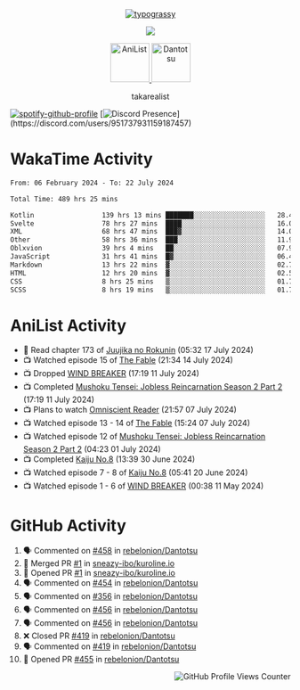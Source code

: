 <div align="center">
<a href="https://github.com/kawarimidoll/typograssy">
    <img alt="typograssy" src="https://typograssy.deno.dev/api?text=%E3%82%B8%E3%83%A7%E3%83%B3%E3%81%A7%E3%81%99%E3%80%82%E3%81%93%E3%82%93%E3%81%AB%E3%81%A1%E3%81%AF%20%20%5E%5E%20sup%20iam%20ibo%20--&&l0=none&l1=82d9d0&l2=027353&l3=038c4c&l4=01402e&bg=none&frame=none&speed=100&comment=">
</a>
</div>
<p align="center">
  <a href="https://skillicons.dev">
    <img src="https://skillicons.dev/icons?i=kotlin,figma,obsidian,androidstudio,vscode,css,html" />
  </a>
</p>

<p align="center">
    <a href="https://anilist.co/user/takarealist112/">
      <img src="https://i.imgur.com/LDvh7Lg.gif" alt="AniList" style="width: 70px; height: auto;">
    </a>
    <a href="https://discord.gg/4HPZ5nAWwM/">
      <img src="https://i.imgur.com/5o3Y9Jb.gif" alt="Dantotsu" style="width: 70px; height: auto;">
    </a>
</p>

<p align="center">
takarealist
</p>

[![spotify-github-profile](https://spotify-github-profile.vercel.app/api/view?uid=216np2gahwfhcjozqmzomew7i&cover_image=true&theme=novatorem&show_offline=true&background_color=121212&interchange=false&bar_color=53b14f&bar_color_cover=true)](https://spotify-github-profile.vercel.app/api/view?uid=216np2gahwfhcjozqmzomew7i&redirect=true)
[![Discord Presence](https://lanyard-profile-readme.vercel.app/api/951737931159187457?theme=dark&bg=Oe1116&animated=false&hideDiscrim=true&borderRadius=30px&idleMessage=currently%20offline...)](https://discord.com/users/951737931159187457)

# WakaTime Activity

<!--START_SECTION:waka-->

```txt
From: 06 February 2024 - To: 22 July 2024

Total Time: 489 hrs 25 mins

Kotlin                 139 hrs 13 mins ███████░░░░░░░░░░░░░░░░░░   28.45 %
Svelte                 78 hrs 27 mins  ████░░░░░░░░░░░░░░░░░░░░░   16.03 %
XML                    68 hrs 47 mins  ███▓░░░░░░░░░░░░░░░░░░░░░   14.06 %
Other                  58 hrs 36 mins  ███░░░░░░░░░░░░░░░░░░░░░░   11.97 %
Oblxvion               39 hrs 4 mins   ██░░░░░░░░░░░░░░░░░░░░░░░   07.98 %
JavaScript             31 hrs 41 mins  █▓░░░░░░░░░░░░░░░░░░░░░░░   06.48 %
Markdown               13 hrs 22 mins  ▓░░░░░░░░░░░░░░░░░░░░░░░░   02.73 %
HTML                   12 hrs 20 mins  ▓░░░░░░░░░░░░░░░░░░░░░░░░   02.52 %
CSS                    8 hrs 25 mins   ▒░░░░░░░░░░░░░░░░░░░░░░░░   01.72 %
SCSS                   8 hrs 19 mins   ▒░░░░░░░░░░░░░░░░░░░░░░░░   01.70 %
```

<!--END_SECTION:waka-->

# AniList Activity

<!-- ANILIST_ACTIVITY:start -->

-   📖 Read chapter 173 of [Juujika no Rokunin](https://anilist.co/manga/116671) (05:32 17 July 2024)
-   📺 Watched episode 15 of [The Fable](https://anilist.co/anime/166910) (21:34 14 July 2024)
-   📺 Dropped [WIND BREAKER](https://anilist.co/anime/163270) (17:19 11 July 2024)
-   📺 Completed [Mushoku Tensei: Jobless Reincarnation Season 2 Part 2](https://anilist.co/anime/166873) (17:19 11 July 2024)
-   📺 Plans to watch [Omniscient Reader](https://anilist.co/anime/179068) (21:57 07 July 2024)
-   📺 Watched episode 13 - 14 of [The Fable](https://anilist.co/anime/166910) (15:24 07 July 2024)
-   📺 Watched episode 12 of [Mushoku Tensei: Jobless Reincarnation Season 2 Part 2](https://anilist.co/anime/166873) (04:23 01 July 2024)
-   📺 Completed [Kaiju No.8](https://anilist.co/anime/153288) (13:39 30 June 2024)
-   📺 Watched episode 7 - 8 of [Kaiju No.8](https://anilist.co/anime/153288) (05:41 20 June 2024)
-   📺 Watched episode 1 - 6 of [WIND BREAKER](https://anilist.co/anime/163270) (00:38 11 May 2024)

<!-- ANILIST_ACTIVITY:end -->

# GitHub Activity

<!--START_SECTION:activity-->

1. 🗣 Commented on [#458](https://github.com/rebelonion/Dantotsu/issues/458#issuecomment-2243425935) in [rebelonion/Dantotsu](https://github.com/rebelonion/Dantotsu)
2. 🎉 Merged PR [#1](https://github.com/sneazy-ibo/kuroline.io/pull/1) in [sneazy-ibo/kuroline.io](https://github.com/sneazy-ibo/kuroline.io)
3. 💪 Opened PR [#1](https://github.com/sneazy-ibo/kuroline.io/pull/1) in [sneazy-ibo/kuroline.io](https://github.com/sneazy-ibo/kuroline.io)
4. 🗣 Commented on [#454](https://github.com/rebelonion/Dantotsu/issues/454#issuecomment-2236874283) in [rebelonion/Dantotsu](https://github.com/rebelonion/Dantotsu)
5. 🗣 Commented on [#356](https://github.com/rebelonion/Dantotsu/issues/356#issuecomment-2234912225) in [rebelonion/Dantotsu](https://github.com/rebelonion/Dantotsu)
6. 🗣 Commented on [#456](https://github.com/rebelonion/Dantotsu/issues/456#issuecomment-2221074596) in [rebelonion/Dantotsu](https://github.com/rebelonion/Dantotsu)
7. 🗣 Commented on [#456](https://github.com/rebelonion/Dantotsu/issues/456#issuecomment-2219541200) in [rebelonion/Dantotsu](https://github.com/rebelonion/Dantotsu)
8. ❌ Closed PR [#419](https://github.com/rebelonion/Dantotsu/pull/419) in [rebelonion/Dantotsu](https://github.com/rebelonion/Dantotsu)
9. 🗣 Commented on [#419](https://github.com/rebelonion/Dantotsu/pull/419#issuecomment-2215484799) in [rebelonion/Dantotsu](https://github.com/rebelonion/Dantotsu)
10. 💪 Opened PR [#455](https://github.com/rebelonion/Dantotsu/pull/455) in [rebelonion/Dantotsu](https://github.com/rebelonion/Dantotsu)
<!--END_SECTION:activity-->

<div align="right">
    <img src="https://komarev.com/ghpvc/?username=sneazy-ibo&color=ff6e00&label=Counter&abbreviated=true" alt="GitHub Profile Views Counter">
</div>
